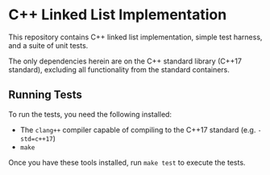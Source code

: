 # C++ Linked List Implementation

This repository contains C++ linked list implementation, simple test harness, and a suite of unit tests.

The only dependencies herein are on the C++ standard library (C++17 standard), excluding all functionality from the standard containers.

## Running Tests

To run the tests, you need the following installed:

- The `clang++` compiler capable of compiling to the C++17 standard (e.g. `-std=c++17`)
- `make`

Once you have these tools installed, run `make test` to execute the tests.

